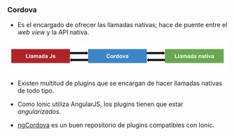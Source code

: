 ### Cordova

- Es el encargado de ofrecer las llamadas nativas; hace de puente entre el *web view* y la API nativa.

![](assets/cordovaCalls.png)

- Existen multitud de plugins que se encargan de hacer llamadas nativas de todo tipo.

- Como Ionic utiliza AngularJS, los plugins tienen que estar *angularizados*.

- [ngCordova](http://ngcordova.com/ "Colección de extensiones") es un buen repositorio de plugins compatibles con Ionic.
